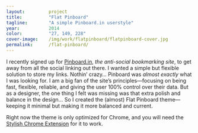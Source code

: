 ```yaml
---
layout:         project
title:          "Flat Pinboard"
tagline:        "A simple Pinboard.in userstyle"
year:           2014
color:          "27, 149, 228"
cover-image:    /img/work/flatpinboard/flatpinboard-cover.jpg
permalink:      /flat-pinboard/
---
```


I recently signed up for [Pinboard.in], *the anti-social bookmarking site*, to get away from all the social linking out there. I wanted a simple but flexible solution to store my links. Nothin’ crazy… Pinboard was *almost exactly* what I was looking for. I am a big fan of the site’s principles—focusing on being fast, flexible, reliable, and giving the user 100% control over their data. But as a designer, the one thing I felt was missing was that extra polish and balance in the design… So I created the (almost) Flat Pinboard theme—keeping it minimal but making it more balanced and current.

Right now the theme is only optimized for Chrome, and you will need the [Stylish Chrome Extension] for it to work.

[Pinboard.in]: https://pinboard.in/
[Stylish Chrome Extension]: https://chrome.google.com/webstore/detail/stylish/fjnbnpbmkenffdnngjfgmeleoegfcffe